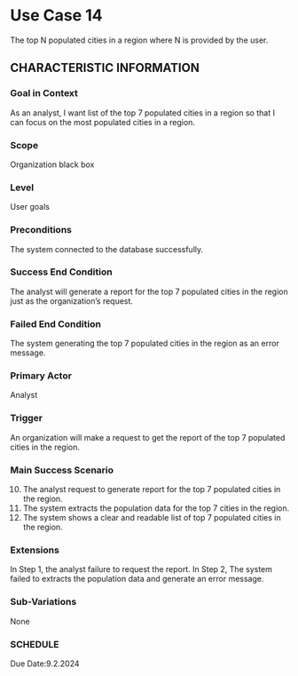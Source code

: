 # Use Case 14
The top N populated cities in a region where N is provided by the user.
## CHARACTERISTIC INFORMATION
### Goal in Context
As an analyst, I want list of the top 7 populated cities in a region so that I can focus on the most populated cities in a region.
### Scope
Organization black box
### Level
User goals
### Preconditions
The system connected to the database successfully.
### Success End Condition
The analyst will generate a report for the top 7 populated cities in the region just as the organization’s request.
### Failed End Condition
The system generating the top 7 populated cities in the region as an error message.
### Primary Actor
Analyst
### Trigger
An organization will make a request to get the report of the top 7 populated cities in the region. 
### Main Success Scenario
10.  The analyst request to generate report for the top 7 populated cities in the region.
11.  The system extracts the population data for the top 7 cities in the region.
12.  The system shows a clear and readable list of top 7 populated cities in the region. 
### Extensions
In Step 1, the analyst failure to request the report.
In Step 2, The system failed to extracts the population data and generate an error message.
### Sub-Variations
None
### SCHEDULE
Due Date:9.2.2024
